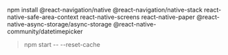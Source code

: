 npm install @react-navigation/native @react-navigation/native-stack react-native-safe-area-context react-native-screens react-native-paper @react-native-async-storage/async-storage @react-native-community/datetimepicker

>npm start -- --reset-cache